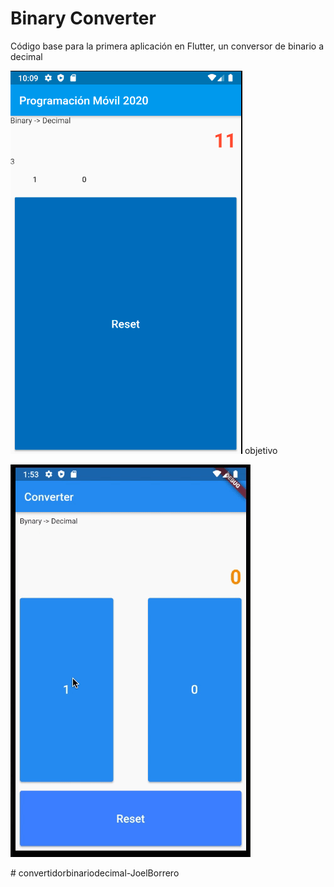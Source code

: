 # Binary Converter

Código base para la primera aplicación en Flutter, un conversor de binario a decimal

![Alt text](tomaPantalla.png?raw=true "Title")
objetivo

![Alt text](objetivo.gif?raw=true "Title")

#   c o n v e r t i d o r b i n a r i o d e c i m a l - J o e l B o r r e r o 
 
 